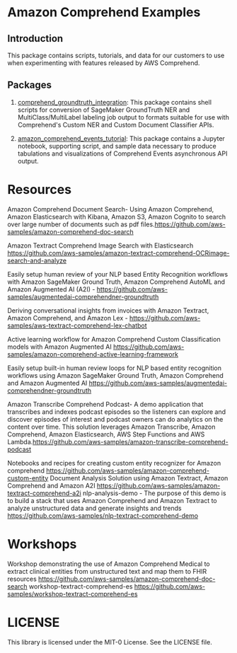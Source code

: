 # Amazon Comprehend Examples

## Introduction

This package contains scripts, tutorials, and data for our customers to use when experimenting with features released by AWS Comprehend.

## Packages

1. [comprehend_groundtruth_integration](./comprehend_groundtruth_integration/README.md): This package contains shell scripts for conversion of SageMaker GroundTruth NER and MultiClass/MultiLabel labeling job output to formats suitable for use with Comprehend's Custom NER and Custom Document Classifier APIs.

2. [amazon_comprehend_events_tutorial](./amazon_comprehend_events_tutorial/README.md): This package contains a Jupyter notebook, supporting script, and sample data necessary to produce tabulations and visualizations of Comprehend Events asynchronous API output.


# Resources
Amazon Comprehend Document Search- Using Amazon Comprehend, Amazon Elasticsearch with Kibana, Amazon S3, Amazon Cognito to search over large number of documents such as pdf files.https://github.com/aws-samples/amazon-comprehend-doc-search

Amazon Textract Comprehend Image Search with Elasticsearch https://github.com/aws-samples/amazon-textract-comprehend-OCRimage-search-and-analyze

Easily setup human review of your NLP based Entity Recognition workflows with Amazon SageMaker Ground Truth, Amazon Comprehend AutoML and Amazon Augmented AI (A2I) - https://github.com/aws-samples/augmentedai-comprehendner-groundtruth

Deriving conversational insights from invoices with Amazon Textract, Amazon Comprehend, and Amazon Lex - https://github.com/aws-samples/aws-textract-comprehend-lex-chatbot

Active learning workflow for Amazon Comprehend Custom Classification models with Amazon Augmented AI https://github.com/aws-samples/amazon-comprehend-active-learning-framework

Easily setup built-in human review loops for NLP based entity recognition workflows using Amazon SageMaker Ground Truth, Amazon Comprehend and Amazon Augmented AI https://github.com/aws-samples/augmentedai-comprehendner-groundtruth

Amazon Transcribe Comprehend Podcast- A demo application that transcribes and indexes podcast episodes so the listeners can explore and discover episodes of interest and podcast owners can do analytics on the content over time. This solution leverages Amazon Transcribe, Amazon Comprehend, Amazon Elasticsearch, AWS Step Functions and AWS Lambda.https://github.com/aws-samples/amazon-transcribe-comprehend-podcast

Notebooks and recipes for creating custom entity recognizer for Amazon comprehend https://github.com/aws-samples/amazon-comprehend-custom-entity
Document Analysis Solution using Amazon Textract, Amazon Comprehend and Amazon A2I https://github.com/aws-samples/amazon-textract-comprehend-a2i
nlp-analysis-demo - The purpose of this demo is to build a stack that uses Amazon Comprehend and Amazon Textract to analyze unstructured data and generate insights and trends https://github.com/aws-samples/nlp-textract-comprehend-demo


# Workshops
Workshop demonstrating the use of Amazon Comprehend Medical to extract clinical entities from unstructured text and map them to FHIR resources https://github.com/aws-samples/amazon-comprehend-doc-search
workshop-textract-comprehend-es https://github.com/aws-samples/workshop-textract-comprehend-es



# LICENSE
This library is licensed under the MIT-0 License. See the LICENSE file. 



